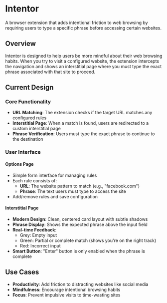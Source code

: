 # Intentor

A browser extension that adds intentional friction to web browsing by requiring users to type a specific phrase before accessing certain websites.

## Overview

Intentor is designed to help users be more mindful about their web browsing habits. When you try to visit a configured website, the extension intercepts the navigation and shows an interstitial page where you must type the exact phrase associated with that site to proceed.

## Current Design

### Core Functionality

- **URL Matching**: The extension checks if the target URL matches any configured rules
- **Interstitial Page**: When a match is found, users are redirected to a custom interstitial page
- **Phrase Verification**: Users must type the exact phrase to continue to the destination

### User Interface

#### Options Page

- Simple form interface for managing rules
- Each rule consists of:
  - **URL**: The website pattern to match (e.g., "facebook.com")
  - **Phrase**: The text users must type to access the site
- Add/remove rules and save configuration

#### Interstitial Page

- **Modern Design**: Clean, centered card layout with subtle shadows
- **Phrase Display**: Shows the expected phrase above the input field
- **Real-time Feedback**:
  - Grey: Empty input
  - Green: Partial or complete match (shows you're on the right track)
  - Red: Incorrect input
- **Smart Button**: "Enter" button is only enabled when the phrase is complete

## Use Cases

- **Productivity**: Add friction to distracting websites like social media
- **Mindfulness**: Encourage intentional browsing habits
- **Focus**: Prevent impulsive visits to time-wasting sites
